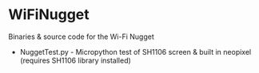 # WiFiNugget
Binaries &amp; source code for the Wi-Fi Nugget


* NuggetTest.py - Micropython test of SH1106 screen & built in neopixel (requires SH1106 library installed)
